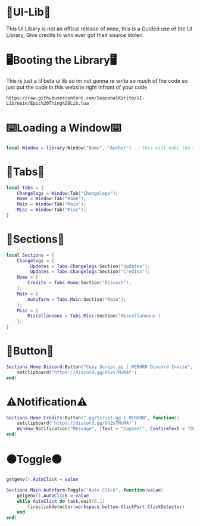 # 📜UI-Lib📜
This UI Libary is not an offical release of mine, this is a Guided use of the UI Library, Give credits to who ever got their source stolen.


# 🖥️Booting the Library🖥️
This is just a lil beta ui lib so im not gonna re write so much of the code so just put the code in this website right infront of your code
```
https://raw.githubusercontent.com/SeasonalKirito/UI-Lib/main/Epic%20Thing%20Lib.lua
```


# ⌨️Loading a Window⌨️
```lua
local Window = library:Window("Name", "Author") -- This will make the main window which will support this whole ui lib
```


# 📁Tabs📁
```lua
local Tabs = {
    Changelogs = Window:Tab("Changelogs");
    Home = Window:Tab("Home");
    Main = Window:Tab("Main");
    Misc = Window:Tab("Misc");
}
```


# 📑Sections📑
```lua
local Sections = {
    Changelogs = {
         Updates = Tabs.Changelogs:Section("Updates");
         Updates = Tabs.Changelogs:Section("Credits");
    Home = {
        Credits = Tabs.Home:Section("Discord");
    };
    Main = {
        Autofarm = Tabs.Main:Section("Main");
    };
    Misc = {
        Miscellaneous = Tabs.Misc:Section('Miscellaneous')
    };
}
```


# 🔘Button🔘
```lua
Sections.Home.Discord:Button("Copy Script.gg | REBORN Discord Invite", function()
    setclipboard('https://discord.gg/Uh2s7MvMAf')
end)
```


# ⚠️Notification⚠️
```lua
Sections.Home.Credits:Button(".gg/Script.gg | REBORN", function()
    setclipboard('https://discord.gg/Uh2s7MvMAf')
    Window:Notification("Message", {Text = "Copied!"; ConfirmText = "Okay";})
end)
```


# ⚫Toggle⚫
```lua
getgenv().AutoClick = value

Sections.Main.Autofarm:Toggle("Auto Click", function(value)
    getgenv().AutoClick = value
    while AutoClick do task.wait(0.1)
        fireclickdetector(workspace.button.ClickPart.ClickDetector)
    end
end)
```
